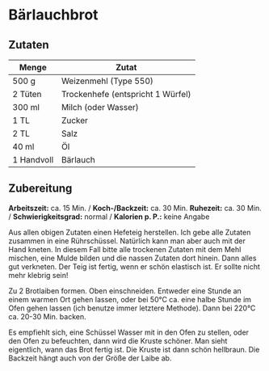 <!--
categories: backen, brot
source: https://www.chefkoch.de/rezepte/2367821375905130/Baerlauchbrot.html
-->
# Bärlauchbrot

## Zutaten
|Menge|Zutat|
|------|-------|
|500 g|Weizenmehl (Type 550)|
|2 Tüten|Trockenhefe (entspricht 1 Würfel)|
|300 ml|Milch (oder Wasser)|
|1 TL|Zucker|
|2 TL|Salz|
|40 ml| Öl|
|1 Handvoll|Bärlauch|

## Zubereitung

**Arbeitszeit:** ca. 15 Min. / **Koch-/Backzeit:** ca. 30 Min. **Ruhezeit:** ca. 30 Min. / **Schwierigkeitsgrad:** normal / **Kalorien p. P.:** keine Angabe

Aus allen obigen Zutaten einen Hefeteig herstellen. Ich gebe alle Zutaten zusammen in eine Rührschüssel. Natürlich kann man aber auch mit der Hand kneten. In diesem Fall bitte alle trockenen Zutaten mit dem Mehl mischen, eine Mulde bilden und die nassen Zutaten dort hinein. Dann alles gut verkneten. Der Teig ist fertig, wenn er schön elastisch ist. Er sollte nicht mehr klebrig sein!

Zu 2 Brotlaiben formen. Oben einschneiden. Entweder eine Stunde an einem warmen Ort gehen lassen, oder bei 50°C ca. eine halbe Stunde im Ofen gehen lassen (ich benutze immer letztere Methode). Dann bei 220°C ca. 20-30 Min. backen. 

Es empfiehlt sich, eine Schüssel Wasser mit in den Ofen zu stellen, oder den Ofen zu befeuchten, dann wird die Kruste schöner. Man sieht eigentlich, wann das Brot fertig ist. Die Kruste ist dann schön hellbraun. Die Backzeit hängt auch von der Größe der Laibe ab.